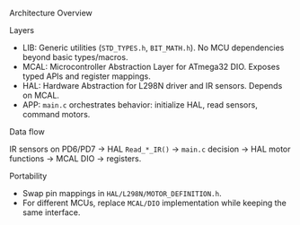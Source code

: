 Architecture Overview

Layers

- LIB: Generic utilities (`STD_TYPES.h`, `BIT_MATH.h`). No MCU dependencies beyond basic types/macros.
- MCAL: Microcontroller Abstraction Layer for ATmega32 DIO. Exposes typed APIs and register mappings.
- HAL: Hardware Abstraction for L298N driver and IR sensors. Depends on MCAL.
- APP: `main.c` orchestrates behavior: initialize HAL, read sensors, command motors.

Data flow

IR sensors on PD6/PD7 -> HAL `Read_*_IR()` -> `main.c` decision -> HAL motor functions -> MCAL DIO -> registers.

Portability

- Swap pin mappings in `HAL/L298N/MOTOR_DEFINITION.h`.
- For different MCUs, replace `MCAL/DIO` implementation while keeping the same interface.
